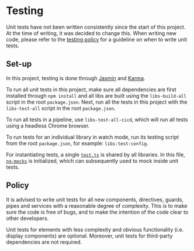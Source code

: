 # Testing

Unit tests have not been written consistently since the start of this project. At the time of writing, it was decided to
change this. When writing new code, please refer to the [testing policy](#policy) for a guideline on when to write unit
tests.

## Set-up

In this project, testing is done through [Jasmin](https://jasmine.github.io/) and [Karma](https://karma-runner.github.io/latest/index.html).

To run all unit tests in this project, make sure all dependencies are first installed through `npm install` and all libs
are built using the `libs-build-all` script in the root `package.json`. Next, run all the tests in this project with the
`libs-test-all` script in the root `package.json`.

To run all tests in a pipeline, use `libs-test-all-cicd`, which will run all tests using a headless Chrome browser.

To run tests for an individual library in watch mode, run its testing script from the root `package.json`, for example:
`libs:test:config`.

For instantiating tests, a single [`test.ts`](./src/test.ts) is shared by all libraries. In this file, [`ng-mocks`](https://github.com/help-me-mom/ng-mocks)
is initialized, which can subsequently used to mock inside unit tests.

## Policy

It is advised to write unit tests for all new components, directives, guards, pipes and services with a reasonable
degree of complexity. This is to make sure the code is free of bugs, and to make the intention of the code clear to
other developers.

Unit tests for elements with less complexity and obvious functionality (i.e. display components) are optional. Moreover,
unit tests for third-party dependencies are not required.
